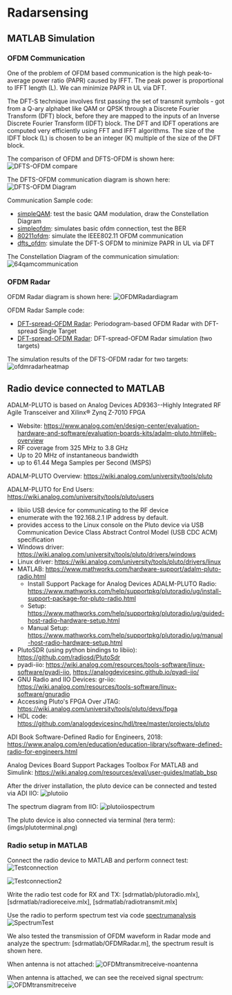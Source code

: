 # Radarsensing

## MATLAB Simulation

### OFDM Communication
One of the problem of OFDM based communication is the high peak-to-average power ratio (PAPR) caused by IFFT. The peak power is proportional to IFFT length (L). We can minimize PAPR in UL via DFT. 

The DFT-S technique involves first passing the set of transmit symbols - got from a Q-ary alphabet like QAM or QPSK through a Discrete Fourier Transform (DFT) block, before they are mapped to the inputs of an Inverse Discrete Fourier Transform (IDFT) block. The DFT and IDFT operations are computed very efficiently using FFT and IFFT algorithms. The size of the IDFT block (L) is chosen to be an integer (K) multiple of the size of the DFT block.

The comparison of OFDM and DFTS-OFDM is shown here:
![DFTS-OFDM compare](imgs/figure-dft-precoded-ofdm.png)

The DFTS-OFDM communication diagram is shown here:
![DFTS-OFDM Diagram](imgs/dftsofdm.png)

Communication Sample code:
  * [simpleQAM](matlab/simpleQAM.mlx): test the basic QAM modulation, draw the Constellation Diagram
  * [simpleofdm](matlab/simpleofdm.mlx): simulates basic ofdm connection, test the BER
  * [80211ofdm](matlab/ofdm_communication.mlx): simulate the IEEE802.11 OFDM communication
  * [dfts_ofdm](matlab/dfts_ofdm.mlx): simulate the DFT-S OFDM to minimize PAPR in UL via DFT

The Constellation Diagram of the communication simulation:
![64qamcommunication](64QAM.png)

### OFDM Radar
OFDM Radar diagram is shown here:
![OFDMRadardiagram](imgs/ofdmradardiagram.png)

OFDM Radar Sample code:
  * [DFT-spread-OFDM Radar](matlab/periodogram_radar_dfts_one.mlx): Periodogram-based OFDM Radar with DFT-spread Single Target
  * [DFT-spread-OFDM Radar](matlab/periodogram_radar.mlx): DFT-spread-OFDM Radar simulation (two targets)

The simulation results of the DFTS-OFDM radar for two targets:
![ofdmradarheatmap](imgs/ofdmradarheatmap.png)

## Radio device connected to MATLAB
ADALM-PLUTO is based on Analog Devices AD9363--Highly Integrated RF Agile Transceiver and Xilinx® Zynq Z-7010 FPGA
  * Website: https://www.analog.com/en/design-center/evaluation-hardware-and-software/evaluation-boards-kits/adalm-pluto.html#eb-overview
  * RF coverage from 325 MHz to 3.8 GHz
  * Up to 20 MHz of instantaneous bandwidth
  * up to 61.44 Mega Samples per Second (MSPS)

ADALM-PLUTO Overview: https://wiki.analog.com/university/tools/pluto

ADALM-PLUTO for End Users: https://wiki.analog.com/university/tools/pluto/users
  * libiio USB device for communicating to the RF device
  * enumerate with the 192.168.2.1 IP address by default.
  * provides access to the Linux console on the Pluto device via USB Communication Device Class Abstract Control Model (USB CDC ACM) specification
  * Windows driver: https://wiki.analog.com/university/tools/pluto/drivers/windows
  * Linux driver: https://wiki.analog.com/university/tools/pluto/drivers/linux
  * MATLAB: https://www.mathworks.com/hardware-support/adalm-pluto-radio.html
    * Install Support Package for Analog Devices ADALM-PLUTO Radio: https://www.mathworks.com/help/supportpkg/plutoradio/ug/install-support-package-for-pluto-radio.html
    * Setup: https://www.mathworks.com/help/supportpkg/plutoradio/ug/guided-host-radio-hardware-setup.html
    * Manual Setup: https://www.mathworks.com/help/supportpkg/plutoradio/ug/manual-host-radio-hardware-setup.html
  * PlutoSDR (using python bindings to libiio): https://github.com/radiosd/PlutoSdr
  * pyadi-iio: https://wiki.analog.com/resources/tools-software/linux-software/pyadi-iio, https://analogdevicesinc.github.io/pyadi-iio/
  * GNU Radio and IIO Devices: gr-iio: https://wiki.analog.com/resources/tools-software/linux-software/gnuradio
  * Accessing Pluto's FPGA Over JTAG: https://wiki.analog.com/university/tools/pluto/devs/fpga
  * HDL code: https://github.com/analogdevicesinc/hdl/tree/master/projects/pluto

ADI Book Software-Defined Radio for Engineers, 2018: https://www.analog.com/en/education/education-library/software-defined-radio-for-engineers.html

Analog Devices Board Support Packages Toolbox For MATLAB and Simulink: https://wiki.analog.com/resources/eval/user-guides/matlab_bsp

After the driver installation, the pluto device can be connected and tested via ADI IIO:
![plutoiio](imgs/plutoiio.png)

The spectrum diagram from IIO:
![plutoiiospectrum](imgs/plutoiiospectrum.png)

The pluto device is also connected via terminal (tera term):
(imgs/plutoterminal.png)

### Radio setup in MATLAB 
Connect the radio device to MATLAB and perform connect test:
![Testconnection](imgs/testplutoconnection.png)

![Testconnection2](imgs/testplutoconnection2.png)

Write the radio test code for RX and TX: [sdrmatlab/plutoradio.mlx], [sdrmatlab/radioreceive.mlx], [sdrmatlab/radiotransmit.mlx]

Use the radio to perform spectrum test via code [spectrumanalysis](sdrmatlab/spectrumanalysis.mlx)
![SpectrumTest](imgs/spectrumtest.png)

We also tested the transmission of OFDM waveform in Radar mode and analyze the spectrum: [sdrmatlab/OFDMRadar.m], the spectrum result is shown here.

When antenna is not attached:
![OFDMtransmitreceive-noantenna](imgs/OFDMtransmitreceive-noantenna.png)

When antenna is attached, we can see the received signal spectrum:
![OFDMtransmitreceive](imgs/OFDMtransmitreceive.png)

